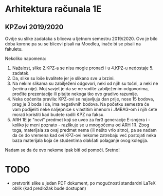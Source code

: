 # Arhitektura računala 1E
## KPZovi 2019/2020

Ovdje su slike zadataka s bliceva u ljetnom semestru 2019/2020. 
Ovo je bilo doba korone pa su se blicevi pisali na Moodleu, inače bi se pisali
na fakuletu.

Nekoliko napomena:

1. Nažalost, slike 2.KPZ-a se nisu mogle pronaći i u 4.KPZ-u nedostaje 5. zadatak.
2. Da, slike su loše kvalitete jer je slikano sve u brzini.
3. Na nekim slikama su zabilježeni odgovori, neki od njih su točni, a neki ne (većina nije). Moj savjet je da se ne vodite zabilježenim odgovorima, prođite prezentacije ili pitajte nekoga tko ovo gradivo razumije.
4. Neka općenita pravila: KPZ-ovi se najavljuju dan prije, nose 15 bodova, prag je 3 boda i da, ima negativnih bodova. Na početku semestra će vam podijeliti neke naljepnice s vlastitim imenom i JMBAG-om i njih ćete morati koristiti kad budete radili KPZ na faksu.
5. ARH 1E je "novi" predmet koji se uveo za fer3 generacije E-smjera i - koliko je meni poznato - razlikuje se u mnogočemu od ARH 1R. Zbog toga, materijala za ovaj predmet nema (ili nešto vrlo sitno), pa se nadam da će do vremena kad ovi KPZ-ovi nekome zatrebaju već postojati neka baza materijala koja će studentima olakšati polaganje ovog kolegija.

Nadam se da će ovo nekome ipak biti od pomoći. Sretno!

# TODO

- pretvoriti slike u jedan PDF dokument, po mogućnosti standardni LaTeX oblik (kad predložak bude dostupan)
